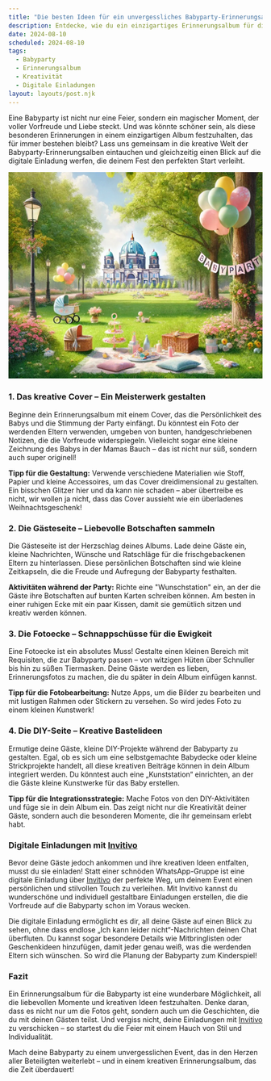 ```yaml
---
title: "Die besten Ideen für ein unvergessliches Babyparty-Erinnerungsalbum: Kreativ und persönlich"
description: Entdecke, wie du ein einzigartiges Erinnerungsalbum für die Babyparty gestaltest, das bleibende Erinnerungen schafft – inklusive Tipps für digitale Einladungen, die dein Event noch persönlicher machen.
date: 2024-08-10
scheduled: 2024-08-10
tags:
  - Babyparty
  - Erinnerungsalbum
  - Kreativität
  - Digitale Einladungen
layout: layouts/post.njk
---
```


Eine Babyparty ist nicht nur eine Feier, sondern ein magischer Moment, der voller Vorfreude und Liebe steckt. Und was könnte schöner sein, als diese besonderen Erinnerungen in einem einzigartigen Album festzuhalten, das für immer bestehen bleibt? Lass uns gemeinsam in die kreative Welt der Babyparty-Erinnerungsalben eintauchen und gleichzeitig einen Blick auf die digitale Einladung werfen, die deinem Fest den perfekten Start verleiht.

![Babyparty Erinnerungsalbum](/img/picnic-park.webp)

### 1. **Das kreative Cover – Ein Meisterwerk gestalten**

Beginne dein Erinnerungsalbum mit einem Cover, das die Persönlichkeit des Babys und die Stimmung der Party einfängt. Du könntest ein Foto der werdenden Eltern verwenden, umgeben von bunten, handgeschriebenen Notizen, die die Vorfreude widerspiegeln. Vielleicht sogar eine kleine Zeichnung des Babys in der Mamas Bauch – das ist nicht nur süß, sondern auch super originell!

**Tipp für die Gestaltung:** Verwende verschiedene Materialien wie Stoff, Papier und kleine Accessoires, um das Cover dreidimensional zu gestalten. Ein bisschen Glitzer hier und da kann nie schaden – aber übertreibe es nicht, wir wollen ja nicht, dass das Cover aussieht wie ein überladenes Weihnachtsgeschenk!

### 2. **Die Gästeseite – Liebevolle Botschaften sammeln**

Die Gästeseite ist der Herzschlag deines Albums. Lade deine Gäste ein, kleine Nachrichten, Wünsche und Ratschläge für die frischgebackenen Eltern zu hinterlassen. Diese persönlichen Botschaften sind wie kleine Zeitkapseln, die die Freude und Aufregung der Babyparty festhalten.

**Aktivitäten während der Party:** Richte eine "Wunschstation" ein, an der die Gäste ihre Botschaften auf bunten Karten schreiben können. Am besten in einer ruhigen Ecke mit ein paar Kissen, damit sie gemütlich sitzen und kreativ werden können.

### 3. **Die Fotoecke – Schnappschüsse für die Ewigkeit**

Eine Fotoecke ist ein absolutes Muss! Gestalte einen kleinen Bereich mit Requisiten, die zur Babyparty passen – von witzigen Hüten über Schnuller bis hin zu süßen Tiermasken. Deine Gäste werden es lieben, Erinnerungsfotos zu machen, die du später in dein Album einfügen kannst.

**Tipp für die Fotobearbeitung:** Nutze Apps, um die Bilder zu bearbeiten und mit lustigen Rahmen oder Stickern zu versehen. So wird jedes Foto zu einem kleinen Kunstwerk!

### 4. **Die DIY-Seite – Kreative Bastelideen**

Ermutige deine Gäste, kleine DIY-Projekte während der Babyparty zu gestalten. Egal, ob es sich um eine selbstgemachte Babydecke oder kleine Strickprojekte handelt, all diese kreativen Beiträge können in dein Album integriert werden. Du könntest auch eine „Kunststation“ einrichten, an der die Gäste kleine Kunstwerke für das Baby erstellen.

**Tipp für die Integrationsstrategie:** Mache Fotos von den DIY-Aktivitäten und füge sie in dein Album ein. Das zeigt nicht nur die Kreativität deiner Gäste, sondern auch die besonderen Momente, die ihr gemeinsam erlebt habt.

### **Digitale Einladungen mit [Invitivo](https://invitivo.com/create)**

Bevor deine Gäste jedoch ankommen und ihre kreativen Ideen entfalten, musst du sie einladen! Statt einer schnöden WhatsApp-Gruppe ist eine digitale Einladung über [Invitivo](https://invitivo.com/) der perfekte Weg, um deinem Event einen persönlichen und stilvollen Touch zu verleihen. Mit Invitivo kannst du wunderschöne und individuell gestaltbare Einladungen erstellen, die die Vorfreude auf die Babyparty schon im Voraus wecken.

Die digitale Einladung ermöglicht es dir, all deine Gäste auf einen Blick zu sehen, ohne dass endlose „Ich kann leider nicht“-Nachrichten deinen Chat überfluten. Du kannst sogar besondere Details wie Mitbringlisten oder Geschenkideen hinzufügen, damit jeder genau weiß, was die werdenden Eltern sich wünschen. So wird die Planung der Babyparty zum Kinderspiel!

### **Fazit**

Ein Erinnerungsalbum für die Babyparty ist eine wunderbare Möglichkeit, all die liebevollen Momente und kreativen Ideen festzuhalten. Denke daran, dass es nicht nur um die Fotos geht, sondern auch um die Geschichten, die du mit deinen Gästen teilst. Und vergiss nicht, deine Einladungen mit [Invitivo](https://invitivo.com/) zu verschicken – so startest du die Feier mit einem Hauch von Stil und Individualität.

Mach deine Babyparty zu einem unvergesslichen Event, das in den Herzen aller Beteiligten weiterlebt – und in einem kreativen Erinnerungsalbum, das die Zeit überdauert!

